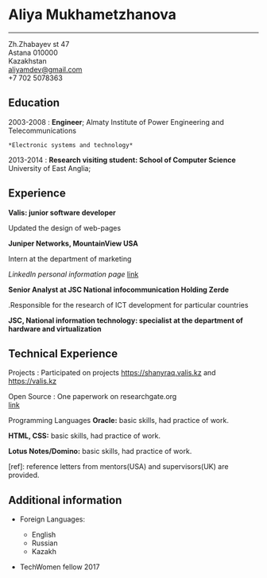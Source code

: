 Aliya Mukhametzhanova
============

-------------------     ----------------------------
Zh.Zhabayev st 47   
Astana 010000  
Kazakhstan  
aliyamdev@gmail.com  
+7 702 5078363  

Education
---------

2003-2008
:   **Engineer**; Almaty Institute of Power Engineering and Telecommunications

    *Electronic systems and technology*

2013-2014
:   **Research visiting student: School of Computer Science** University of East Anglia;

Experience
----------

**Valis: junior software developer**

Updated the design of web-pages

**Juniper Networks, MountainView USA**

Intern at the department of marketing

*LinkedIn personal information page* [link](https://www.linkedin.com/in/aliya-m-08b557173/)

**Senior Analyst at JSC National infocommunication Holding Zerde**

.Responsible for the research of ICT development for particular countries

**JSC, National information technology: specialist at the department of hardware and virtualization**

Technical Experience
--------------------

Projects
:   Participated on projects https://shanyraq.valis.kz and https://valis.kz

Open Source
:   One paperwork on researchgate.org  
[link](https://www.researchgate.net/publication/263443136_Ahead_in_the_G-clouds_Policies_Deployment_and_Issues)

Programming Languages
**Oracle:** basic skills, had practice of work.

**HTML, CSS:** basic skills, had practice of work.

**Lotus Notes/Domino:** basic skills, had practice of work.

[ref]: reference letters from mentors(USA) and supervisors(UK) are provided.

Additional information
----------------------------------------

* Foreign Languages:

     * English  
     * Russian  
     * Kazakh  

* TechWomen fellow 2017  
